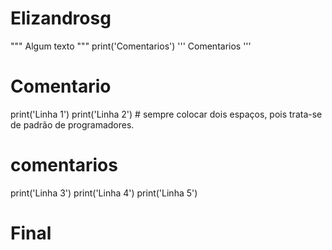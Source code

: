 # Elizandrosg
"""
Algum texto
"""
print('Comentarios')
'''
Comentarios
'''
# Comentario
print('Linha 1')
print('Linha 2')  # sempre colocar dois espaços, pois trata-se de padrão de programadores.
# comentarios
print('Linha 3')
print('Linha 4')
print('Linha 5')
# Final

